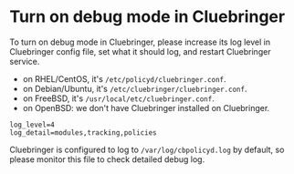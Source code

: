 # Turn on debug mode in Cluebringer

To turn on debug mode in Cluebringer, please increase its log level in
Cluebringer config file, set what it should log, and restart Cluebringer
service.

* on RHEL/CentOS, it's `/etc/policyd/cluebringer.conf`.
* on Debian/Ubuntu, it's `/etc/cluebringer/cluebringer.conf`.
* on FreeBSD, it's `/usr/local/etc/cluebringer.conf`.
* on OpenBSD: we don't have Cluebringer installed on Cluebringer.

```
log_level=4
log_detail=modules,tracking,policies

```

Cluebringer is configured to log to `/var/log/cbpolicyd.log` by default, so
please monitor this file to check detailed debug log.
